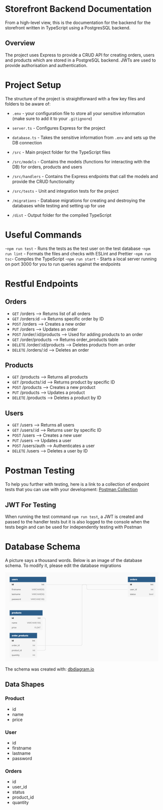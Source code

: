 # Storefront Backend Documentation

From a high-level view, this is the documentation for the backend for the storefront written in TypeScript using a PostgresSQL backend.

## Overview

The project uses Express to provide a CRUD API for creating orders, users and products which are stored in a PostgreSQL backend. JWTs are used to provide authorisation and authentication.

# Project Setup

The structure of the project is straightforward with a few key files and folders to be aware of:

- `.env` - your configuration file to store all your sensitive information (make sure to add it to your `.gitignore`)

- `server.ts` - Configures Express for the project

- `database.ts` - Takes the sensitive information from `.env` and sets up the DB connection

- `/src` - Main project folder for the TypeScript files

- `/src/models` - Contains the models (functions for interacting with the DB) for orders, products and users

- `/src/handlers` - Contains the Express endpoints that call the models and provide the CRUD functionality

- `/src/tests` - Unit and integration tests for the project

- `/migrations` - Database migrations for creating and destroying the databases while testing and setting up for use

- `/dist` - Output folder for the compiled TypeScript

# Useful Commands

-`npm run test` - Runs the tests as the test user on the test database
-`npm run lint` - Formats the files and checks with ESLint and Prettier
-`npm run tsc`- Compiles the TypeScript
-`npm run start` - Starts a local server running on port 3000 for you to run queries against the endpoints

# Restful Endpoints

## Orders

 - `GET` /orders --> Returns list of all orders
 - `GET` /orders:id --> Returns specific order by ID
 - `POST` /orders --> Creates a new order
 - `PUT` /orders --> Updates an order
 - `POST` /order/:id/products --> Used for adding products to an order
 - `GET` /order/products --> Returns order_products table
 - `DELETE` /order/:id/products --> Deletes products from an order 
 - `DELETE` /orders/:id --> Deletes an order

 ## Products

 - `GET` /products --> Returns all products
 - `GET` /products/:id --> Returns product by specific ID
 - `POST` /products --> Creates a new product
 - `PUT` /products --> Updates a product
 - `DELETE` /products --> Deletes a product by ID

## Users

 - `GET` /users --> Returns all users
 - `GET` /users/:id --> Returns user by specific ID
 - `POST` /users --> Creates a new user
 - `PUT` /users --> Updates a user
 - `POST` /users/auth --> Authenticates a user
 - `DELETE` /users --> Deletes a user by ID



# Postman Testing

To help you further with testing, here is a link to a collection of endpoint tests that you can use with your development: [Postman Collection](https://go.postman.co/workspace/My-Workspace~964c436f-4ff5-473a-83eb-d19b0916e567/collection/17944040-1dcbb585-c58d-4c75-9efd-865d3685578e)

## JWT For Testing

When running the test command `npm run test`, a JWT is created and passed to the handler tests but it is also logged to the console when the tests begin and can be used for independently testing with Postman

 # Database Schema

 A picture says a thousand words. Below is an image of the database schema. To modify it, please edit the database migrations

![Database Schema](db_schema.png)

The schema was created with: [dbdiagram.io](https://dbdiagram.io/)

## Data Shapes

### Product

- id 
- name 
- price 

### User

- id
- firstname
- lastname
- password

### Orders

- id
- user_id
- status
- product_id
- quantity